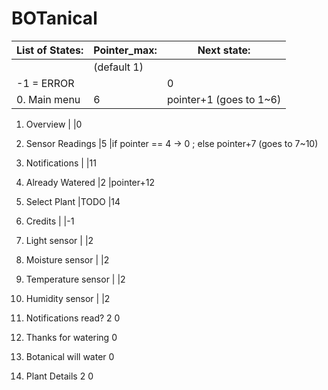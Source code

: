 # BOTanical

|List of States:			|Pointer_max:	|Next state:|
|---------------------|-------------|-----------|
|				|(default 1)	|
-1 = ERROR			|		|0
0.	Main menu		|6		|pointer+1 (goes to 1~6)

1.	Overview		|		|0
2.	Sensor Readings		|5		|if pointer == 4 -> 0 ; else pointer+7 (goes to 7~10)
3.	Notifications		|		|11
4.	Already Watered		|2		|pointer+12
5.	Select Plant		|TODO		|14
6.	Credits			|		|-1

7.	Light sensor		|		|2
8.	Moisture sensor		|		|2
9.	Temperature sensor	|		|2
10.	Humidity sensor		|		|2

11.	Notifications read?	2		0

12.	Thanks for watering			0
13.	Botanical will water			0

14.	Plant Details		2		0
